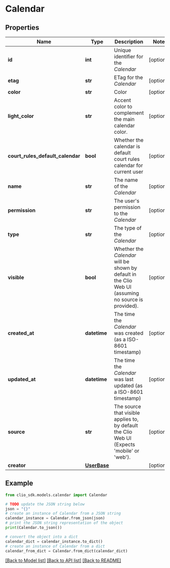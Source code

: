 # Calendar


## Properties

Name | Type | Description | Notes
------------ | ------------- | ------------- | -------------
**id** | **int** | Unique identifier for the *Calendar* | [optional] 
**etag** | **str** | ETag for the *Calendar* | [optional] 
**color** | **str** | Color | [optional] 
**light_color** | **str** | Accent color to complement the main calendar color. | [optional] 
**court_rules_default_calendar** | **bool** | Whether the calendar is default court rules calendar for current user | [optional] 
**name** | **str** | The name of the *Calendar* | [optional] 
**permission** | **str** | The user&#39;s permission to the *Calendar* | [optional] 
**type** | **str** | The type of the *Calendar* | [optional] 
**visible** | **bool** | Whether the *Calendar* will be shown by default in the Clio Web UI (assuming no source is provided). | [optional] 
**created_at** | **datetime** | The time the *Calendar* was created (as a ISO-8601 timestamp) | [optional] 
**updated_at** | **datetime** | The time the *Calendar* was last updated (as a ISO-8601 timestamp) | [optional] 
**source** | **str** | The source that visible applies to, by default the Clio Web UI (Expects &#39;mobile&#39; or &#39;web&#39;). | [optional] 
**creator** | [**UserBase**](UserBase.md) |  | [optional] 

## Example

```python
from clio_sdk.models.calendar import Calendar

# TODO update the JSON string below
json = "{}"
# create an instance of Calendar from a JSON string
calendar_instance = Calendar.from_json(json)
# print the JSON string representation of the object
print(Calendar.to_json())

# convert the object into a dict
calendar_dict = calendar_instance.to_dict()
# create an instance of Calendar from a dict
calendar_from_dict = Calendar.from_dict(calendar_dict)
```
[[Back to Model list]](../README.md#documentation-for-models) [[Back to API list]](../README.md#documentation-for-api-endpoints) [[Back to README]](../README.md)


